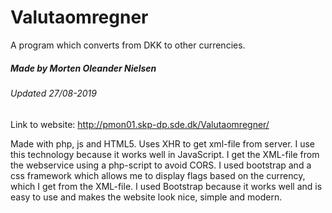 # Valutaomregner

A program which converts from DKK to other currencies.

##### Made by Morten Oleander Nielsen

###### Updated 27/08-2019

Link to website: http://pmon01.skp-dp.sde.dk/Valutaomregner/

Made with php, js and HTML5. Uses XHR to get xml-file from server. I use this technology because it works well in JavaScript. 
I get the XML-file from the webservice using a php-script to avoid CORS. I used bootstrap and a css framework which allows me to display flags based on the currency, which I get from the XML-file. I used Bootstrap because it works well and is easy to use and makes the website look nice, simple and modern. 